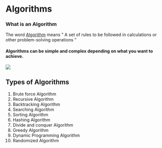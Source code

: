# Algorithms

### What is an Algorithm
The word [Algorithm](https://www.geeksforgeeks.org/fundamentals-of-algorithms/) means ” A  set of rules to be followed in calculations or other problem-solving operations ”
#### Algorithms can be simple and complex depending on what you want to achieve.
![](https://media.geeksforgeeks.org/wp-content/cdn-uploads/20191016135223/What-is-Algorithm_-1024x631.jpg)
## Types of Algorithms
1. Brute force Algorithm
2. Recursive Algorithm
3. Backtracking Algorithm
4. Searching Algorithm
5. Sorting Algorithm
6. Hashing Algorithm
7. Divide and conquer Algorithm
8. Greedy Algorithm
9. Dynamic Programming Algorithm
10. Randomized Algorithm